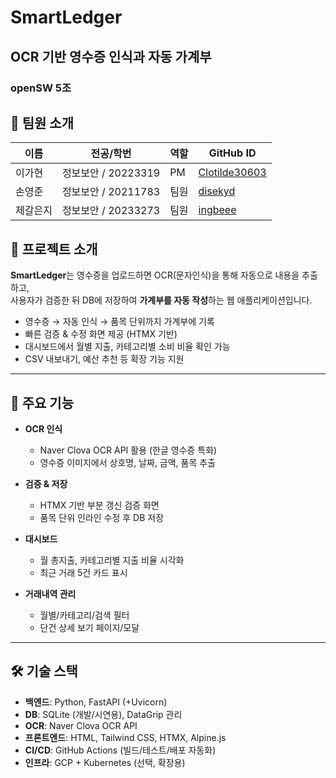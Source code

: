 # SmartLedger

## OCR 기반 영수증 인식과 자동 가계부

### openSW 5조

## 👥 팀원 소개

| 이름     | 전공/학번           | 역할 | GitHub ID                                         |
| -------- | ------------------- | ---- | ------------------------------------------------- |
| 이가현   | 정보보안 / 20223319 | PM   | [Clotilde30603](https://github.com/Clotilde30603) |
| 손영준   | 정보보안 / 20211783 | 팀원 | [disekyd](https://github.com/disekyd)             |
| 제갈은지 | 정보보안 / 20233273 | 팀원 | [ingbeee](https://github.com/ingbeee)             |

## 📌 프로젝트 소개

**SmartLedger**는 영수증을 업로드하면 OCR(문자인식)을 통해 자동으로 내용을 추출하고,  
사용자가 검증한 뒤 DB에 저장하여 **가계부를 자동 작성**하는 웹 애플리케이션입니다.

-   영수증 → 자동 인식 → 품목 단위까지 가계부에 기록
-   빠른 검증 & 수정 화면 제공 (HTMX 기반)
-   대시보드에서 월별 지출, 카테고리별 소비 비율 확인 가능
-   CSV 내보내기, 예산 추천 등 확장 기능 지원

---

## 🚀 주요 기능

-   **OCR 인식**

    -   Naver Clova OCR API 활용 (한글 영수증 특화)
    -   영수증 이미지에서 상호명, 날짜, 금액, 품목 추출

-   **검증 & 저장**

    -   HTMX 기반 부분 갱신 검증 화면
    -   품목 단위 인라인 수정 후 DB 저장

-   **대시보드**

    -   월 총지출, 카테고리별 지출 비율 시각화
    -   최근 거래 5건 카드 표시

-   **거래내역 관리**
    -   월별/카테고리/검색 필터
    -   단건 상세 보기 페이지/모달

---

## 🛠 기술 스택

-   **백엔드**: Python, FastAPI (+Uvicorn)
-   **DB**: SQLite (개발/시연용), DataGrip 관리
-   **OCR**: Naver Clova OCR API
-   **프론트엔드**: HTML, Tailwind CSS, HTMX, Alpine.js
-   **CI/CD**: GitHub Actions (빌드/테스트/배포 자동화)
-   **인프라**: GCP + Kubernetes (선택, 확장용)
